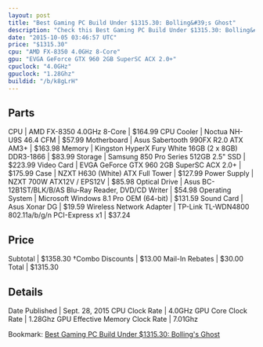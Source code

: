 ```yaml
---
layout: post
title: "Best Gaming PC Build Under $1315.30: Bolling&#39;s Ghost"
description: "Check this Best Gaming PC Build Under $1315.30: Bolling&#39;s Ghost. CPU: AMD FX-8350 4.0GHz 8-Core, CPU Cooler: Noctua NH-U9S 46.4 CFM, Motherboard: Asus Sabertooth 990FX"
date: "2015-10-05 03:46:57 UTC"
price: "$1315.30"
cpu: "AMD FX-8350 4.0GHz 8-Core"
gpu: "EVGA GeForce GTX 960 2GB SuperSC ACX 2.0+"
cpuclock: "4.0GHz"
gpuclock: "1.28Ghz"
buildid: "/b/k8gLrH"
---
```


## Parts

CPU | AMD FX-8350 4.0GHz 8-Core | $164.99
CPU Cooler | Noctua NH-U9S 46.4 CFM | $57.99
Motherboard | Asus Sabertooth 990FX R2.0 ATX AM3+ | $163.98
Memory | Kingston HyperX Fury White 16GB (2 x 8GB) DDR3-1866 | $83.99
Storage | Samsung 850 Pro Series 512GB 2.5" SSD | $223.99
Video Card | EVGA GeForce GTX 960 2GB SuperSC ACX 2.0+ | $175.99
Case | NZXT H630 (White) ATX Full Tower | $127.99
Power Supply | NZXT 700W ATX12V / EPS12V | $85.98
Optical Drive | Asus BC-12B1ST/BLK/B/AS Blu-Ray Reader, DVD/CD Writer | $54.98
Operating System | Microsoft Windows 8.1 Pro OEM (64-bit) | $131.59
Sound Card | Asus Xonar DG | $19.59
Wireless Network Adapter | TP-Link TL-WDN4800 802.11a/b/g/n PCI-Express x1 | $37.24

## Price

Subtotal | $1358.30
†Combo Discounts | $13.00
Mail-In Rebates | $30.00
Total | $1315.30

## Details

Date Published | Sept. 28, 2015
CPU Clock Rate | 4.0GHz
GPU Core Clock Rate | 1.28Ghz
GPU Effective Memory Clock Rate | 7.01Ghz

Bookmark: [Best Gaming PC Build Under $1315.30: Bolling&#39;s Ghost](http://pcbuilders.github.io/2015/10/05/best-gaming-pc-build-under-1315-dollars-dot-30-bollings-ghost/)
